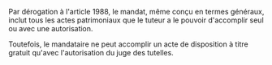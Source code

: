   
Par dérogation à l'article 1988, le mandat, même conçu en termes généraux, inclut tous les actes patrimoniaux que le tuteur a le pouvoir d'accomplir seul ou avec une autorisation.   

  
Toutefois, le mandataire ne peut accomplir un acte de disposition à titre gratuit qu'avec l'autorisation du juge des tutelles.  
